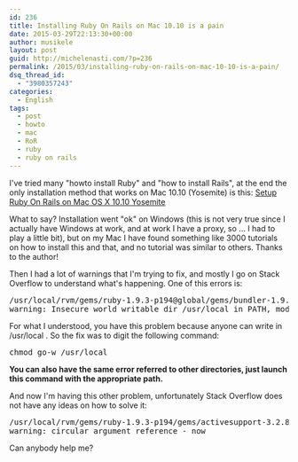 ```yaml
---
id: 236
title: Installing Ruby On Rails on Mac 10.10 is a pain
date: 2015-03-29T22:13:30+00:00
author: musikele
layout: post
guid: http://michelenasti.com/?p=236
permalink: /2015/03/installing-ruby-on-rails-on-mac-10-10-is-a-pain/
dsq_thread_id:
  - "3980357243"
categories:
  - English
tags:
  - post
  - howto
  - mac
  - RoR
  - ruby
  - ruby on rails
---
```

I've tried many "howto install Ruby" and "how to install Rails", at the end the only installation method that works on Mac 10.10 (Yosemite) is this: [Setup Ruby On Rails on Mac OS X 10.10 Yosemite](https://gorails.com/setup/osx/10.10-yosemite)

What to say? Installation went "ok" on Windows (this is not very true since I actually have Windows at work, and at work I have a proxy, so ... I had to play a little bit), but on my Mac I have found something like 3000 tutorials on how to install this and that, and no tutorial was similar to others. Thanks to the author!

Then I had a lot of warnings that I'm trying to fix, and mostly I go on Stack Overflow to understand what's happening. One of this errors is:

<pre class="lang:sh decode:true">/usr/local/rvm/gems/ruby-1.9.3-p194@global/gems/bundler-1.9.1/lib/bundler/shared_helpers.rb:83: 
warning: Insecure world writable dir /usr/local in PATH, mode 040777</pre>

For what I understood, you have this problem because anyone can write in /usr/local . So the fix was to digit the following command:

<pre class="lang:sh decode:true">chmod go-w /usr/local</pre>

**You can also have the same error referred to other directories, just launch this command with the appropriate path.**

And now I'm having this other problem, unfortunately Stack Overflow does not have any ideas on how to solve it:

<pre class="lang:default decode:true">/usr/local/rvm/gems/ruby-1.9.3-p194/gems/activesupport-3.2.8/lib/active_support/values/time_zone.rb:270: 
warning: circular argument reference - now</pre>

Can anybody help me?